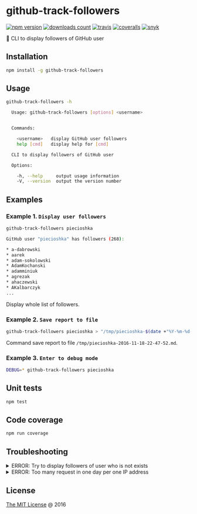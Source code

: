 # github-track-followers

[![npm version](https://badge.fury.io/js/github-track-followers.svg)](https://badge.fury.io/js/github-track-followers)
[![downloads count](https://img.shields.io/npm/dt/github-track-followers.svg)](https://www.npmjs.com/~piecioshka)
[![travis](https://img.shields.io/travis/piecioshka/github-track-followers.svg)](https://travis-ci.org/piecioshka/github-track-followers)
[![coveralls](https://coveralls.io/repos/github/piecioshka/github-track-followers/badge.svg?branch=master)](https://coveralls.io/github/piecioshka/github-track-followers?branch=master)
[![snyk](https://snyk.io/test/github/piecioshka/github-track-followers/badge.svg?targetFile=package.json)](https://snyk.io/test/github/piecioshka/github-track-followers?targetFile=package.json)

:hammer: CLI to display followers of GitHub user

## Installation

```bash
npm install -g github-track-followers
```

## Usage

```bash
github-track-followers -h

  Usage: github-track-followers [options] <username>


  Commands:

    <username>   display GitHub user followers
    help [cmd]   display help for [cmd]

  CLI to display followers of GitHub user

  Options:

    -h, --help     output usage information
    -V, --version  output the version number
```

## Examples

### Example 1. `Display user followers`

```bash
github-track-followers piecioshka

GitHub user "piecioshka" has followers (268):

* a-dabrowski
* aarek
* adam-sokolowski
* AdamKochanski
* adamminiuk
* agrezak
* ahaczewski
* AKalbarczyk
...
```

Display whole list of followers.

### Example 2. `Save report to file`

```bash
github-track-followers piecioshka > "/tmp/piecioshka-$(date +"%Y-%m-%d-%H-%M-%S").md"
```

Command save report to file `/tmp/piecioshka-2016-11-18-22-47-52.md`.

### Example 3. `Enter to debug mode`

```bash
DEBUG=* github-track-followers piecioshka
```

## Unit tests

```bash
npm test
```

## Code coverage

```bash
npm run coverage
```

## Troubleshooting

<details>
<summary>ERROR: Try to display followers of user who is not exists</summary>

```bash
github-track-followers not-found-username-iu1h23j

Not found
```

_Solution_: maybe you have typo?

</details>

<details>
<summary>ERROR: Too many request in one day per one IP address</summary>

```bash
github-track-followers piecioshka

API rate limit exceeded for 999.999.999.999. (But here's the good news: Authenticated requests get a higher rate limit. Check out the documentation for more details.)
```

_Solution_: you should rest though next 24 hours?

</details>

## License

[The MIT License](http://piecioshka.mit-license.org) @ 2016
